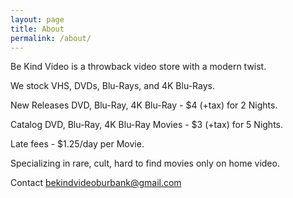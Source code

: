 ```yaml
---
layout: page
title: About
permalink: /about/
---
```


Be Kind Video is a throwback video store with a modern twist. 

We stock VHS, DVDs, Blu-Rays, and 4K Blu-Rays.



New Releases DVD, Blu-Ray, 4K Blu-Ray - $4 (+tax) for 2 Nights.

Catalog DVD, Blu-Ray, 4K Blu-Ray Movies - $3 (+tax) for 5 Nights.

Late fees - $1.25/day per Movie.



Specializing in rare, cult, hard to find movies only on home video.

Contact bekindvideoburbank@gmail.com


